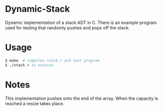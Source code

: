 # Dynamic-Stack
Dynamic implementation of a stack ADT in C. There is an example program used for testing that randomly pushes and pops off the stack.


Usage
======

```bash
$ make  # compiles stack.c and test program 
$ ./stack # to execute
``` 

# Notes
This implementation pushes onto the end of the array. When the capacity is reached a resize takes place. 
